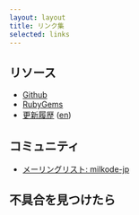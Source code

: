 ```yaml
---
layout: layout
title: リンク集
selected: links
---
```

## リソース
- [Github](https://github.com/ongaeshi/milkode)
- [RubyGems](https://rubygems.org/gems/milkode)
- [更新履歴](https://github.com/ongaeshi/milkode/blob/master/HISTORY.ja.rdoc) ([en](https://github.com/ongaeshi/milkode/blob/master/HISTORY.rdoc)) 

## コミュニティ

- [メーリングリスト: milkode-jp](https://groups.google.com/forum/?hl=ja&fromgroups#!forum/milkode-jp)

## 不具合を見つけたら

